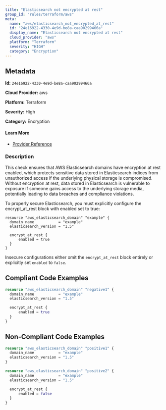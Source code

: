```yaml
---
title: "Elasticsearch not encrypted at rest"
group_id: "rules/terraform/aws"
meta:
  name: "aws/elasticsearch_not_encrypted_at_rest"
  id: "24e16922-4330-4e9d-be8a-caa90299466a"
  display_name: "Elasticsearch not encrypted at rest"
  cloud_provider: "aws"
  platform: "Terraform"
  severity: "HIGH"
  category: "Encryption"
---
```

## Metadata

**Id:** `24e16922-4330-4e9d-be8a-caa90299466a`

**Cloud Provider:** aws

**Platform:** Terraform

**Severity:** High

**Category:** Encryption

#### Learn More

 - [Provider Reference](https://registry.terraform.io/providers/hashicorp/aws/latest/docs/resources/elasticsearch_domain)

### Description

 This check ensures that AWS Elasticsearch domains have encryption at rest enabled, which protects sensitive data stored in Elasticsearch indices from unauthorized access if the underlying physical storage is compromised. Without encryption at rest, data stored in Elasticsearch is vulnerable to exposure if someone gains access to the underlying storage media, potentially leading to data breaches and compliance violations.

To properly secure Elasticsearch, you must explicitly configure the encrypt_at_rest block with enabled set to true:

```
resource "aws_elasticsearch_domain" "example" {
  domain_name           = "example"
  elasticsearch_version = "1.5"

  encrypt_at_rest {
      enabled = true
  }
}
```

Insecure configurations either omit the `encrypt_at_rest` block entirely or explicitly set `enabled` to `false`.


## Compliant Code Examples
```terraform
resource "aws_elasticsearch_domain" "negative1" {
  domain_name           = "example"
  elasticsearch_version = "1.5"

  encrypt_at_rest {
      enabled = true
  }
}
```
## Non-Compliant Code Examples
```terraform
resource "aws_elasticsearch_domain" "positive1" {
  domain_name           = "example"
  elasticsearch_version = "1.5"
}

resource "aws_elasticsearch_domain" "positive2" {
  domain_name           = "example"
  elasticsearch_version = "1.5"

  encrypt_at_rest {
      enabled = false
  }
}
```